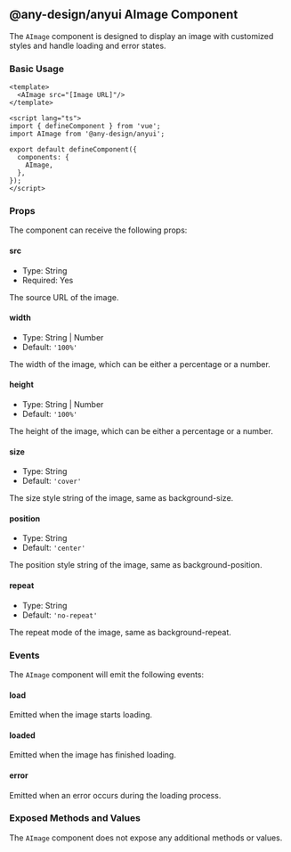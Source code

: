 ## @any-design/anyui AImage Component

The `AImage` component is designed to display an image with customized styles and handle loading and error states.

### Basic Usage

```vue
<template>
  <AImage src="[Image URL]"/>
</template>

<script lang="ts">
import { defineComponent } from 'vue';
import AImage from '@any-design/anyui';

export default defineComponent({
  components: {
    AImage,
  },
});
</script>
```

### Props

The component can receive the following props:

#### src

- Type: String
- Required: Yes

The source URL of the image.

#### width

- Type: String | Number
- Default: `'100%'`

The width of the image, which can be either a percentage or a number.

#### height

- Type: String | Number
- Default: `'100%'`

The height of the image, which can be either a percentage or a number.

#### size

- Type: String
- Default: `'cover'`

The size style string of the image, same as background-size.

#### position

- Type: String
- Default: `'center'`

The position style string of the image, same as background-position.

#### repeat

- Type: String
- Default: `'no-repeat'`

The repeat mode of the image, same as background-repeat.

### Events

The `AImage` component will emit the following events:

#### load

Emitted when the image starts loading.

#### loaded

Emitted when the image has finished loading.

#### error

Emitted when an error occurs during the loading process.

### Exposed Methods and Values

The `AImage` component does not expose any additional methods or values.